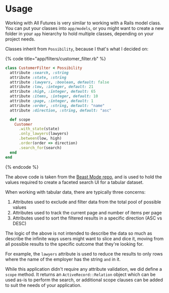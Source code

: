 # Usage

Working with All Futures is very similar to working with a Rails model class. You can put your classes into `app/models`, or you might want to create a new folder in your `app` hierarchy to hold multiple classes, depending on your project needs.

Classes inherit from `Possibility`, because I that's what I decided on:

{% code title="app/filters/customer\_filter.rb" %}
```ruby
class CustomerFilter < Possibility
  attribute :search, :string
  attribute :state, :string
  attribute :lawyers, :boolean, default: false
  attribute :low, :integer, default: 21
  attribute :high, :integer, default: 65
  attribute :items, :integer, default: 10
  attribute :page, :integer, default: 1
  attribute :order, :string, default: "name"
  attribute :direction, :string, default: "asc"

  def scope
    Customer
      .with_state(state)
      .only_lawyers(lawyers)
      .between(low, high)
      .order(order => direction)
      .search_for(search)
  end
end
```
{% endcode %}

The above code is taken from the [Beast Mode repo](https://github.com/leastbad/beast_mode), and is used to hold the values required to create a faceted search UI for a tabular dataset.

When working with tabular data, there are typically three concerns: 

1. Attributes used to exclude and filter data from the total pool of possible values
2. Attributes used to track the current page and number of items per page
3. Attributes used to sort the filtered results in a specific direction \(ASC vs DESC\)

The logic of the above is not intended to describe the data so much as describe the infinite ways users might want to slice and dice it, moving from all possible results to the specific outcome that they're looking for.

For example, the `lawyers` attribute is used to reduce the results to only rows where the name of the employer has the string `and` in it.

While this application didn't require any attribute validation, we did define a `scope` method. It returns an `ActiveRecord::Relation` object which can be used as-is to perform the search, or additional scope clauses can be added to suit the needs of your application.

